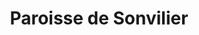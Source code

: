 ---
title: Paroisse de Sonvilier
name: Sonvilier
site: https://www.referguel.ch/paroisses/sonvilier/
territoire:
    - Sonvilier
NPA:
    - 2615
meta:
    - La Chaux-d'Abel
region: Erguël
---